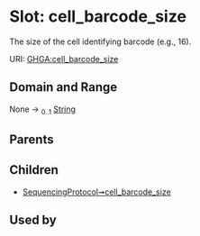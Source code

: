 
# Slot: cell_barcode_size


The size of the cell identifying barcode (e.g., 16).

URI: [GHGA:cell_barcode_size](https://w3id.org/GHGA/cell_barcode_size)


## Domain and Range

None &#8594;  <sub>0..1</sub> [String](types/String.md)

## Parents


## Children

 *  [SequencingProtocol➞cell_barcode_size](SequencingProtocol_cell_barcode_size.md)

## Used by

